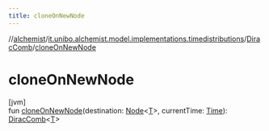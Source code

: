 ```yaml
---
title: cloneOnNewNode
---
```

//[alchemist](../../../index.html)/[it.unibo.alchemist.model.implementations.timedistributions](../index.html)/[DiracComb](index.html)/[cloneOnNewNode](clone-on-new-node.html)



# cloneOnNewNode



[jvm]\
fun [cloneOnNewNode](clone-on-new-node.html)(destination: [Node](../../it.unibo.alchemist.model.interfaces/-node/index.html)<[T](../../it.unibo.alchemist/-supported-incarnations/get.html)>, currentTime: [Time](../../it.unibo.alchemist.model.interfaces/-time/index.html)): [DiracComb](index.html)<[T](../../it.unibo.alchemist/-supported-incarnations/get.html)>




